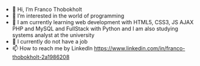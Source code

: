 - 👋 Hi, I’m Franco Thobokholt
- 👀 I’m interested in the world of programming
- 🌱 I am currently learning web development with HTML5, CSS3, JS AJAX PHP and MySQL and FullStack with Python and I am also studying systems analyst at the university
- 💞️ I currently do not have a job
- 📫 How to reach me by Linkedln https://www.linkedin.com/in/franco-thobokholt-2a1986208

<!---
Franco647/Franco647 is a ✨ special ✨ repository because its `README.md` (this file) appears on your GitHub profile.
You can click the Preview link to take a look at your changes.
--->
